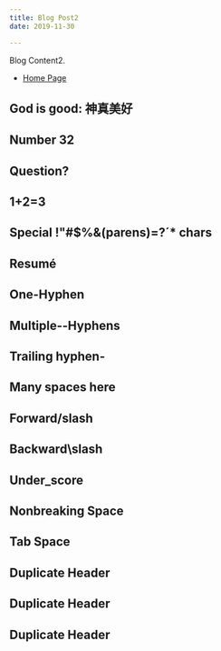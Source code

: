 ```yaml
---
title: Blog Post2
date: 2019-11-30

---
```


Blog Content2.


* [Home Page](/README.md)



## God is good: 神真美好
## Number 32
## Question?
## 1+2=3
## Special !"#$%&(parens)=?´* chars
## Resumé
## One-Hyphen
## Multiple--Hyphens
## Trailing hyphen-
## Many   spaces  here
## Forward/slash
## Backward\slash
## Under_score
## Nonbreaking Space
## Tab	Space
## Duplicate Header
## Duplicate Header
## Duplicate Header

